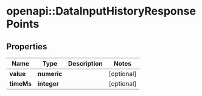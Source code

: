 # openapi::DataInputHistoryResponsePoints

## Properties
Name | Type | Description | Notes
------------ | ------------- | ------------- | -------------
**value** | **numeric** |  | [optional] 
**timeMs** | **integer** |  | [optional] 



